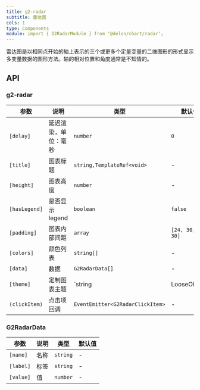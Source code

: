 ```yaml
---
title: g2-radar
subtitle: 雷达图
cols: 1
type: Components
module: import { G2RadarModule } from '@delon/chart/radar';
---
```


雷达图是以相同点开始的轴上表示的三个或更多个定量变量的二维图形的形式显示多变量数据的图形方法。轴的相对位置和角度通常是不知情的。

## API

### g2-radar

| 参数 | 说明 | 类型 | 默认值 |
|----|----|----|-----|
| `[delay]` | 延迟渲染，单位：毫秒 | `number` | `0` |
| `[title]` | 图表标题 | `string,TemplateRef<void>` | - |
| `[height]` | 图表高度 | `number` | - |
| `[hasLegend]` | 是否显示 legend | `boolean` | `false` |
| `[padding]` | 图表内部间距 | `array` | `[24, 30, 16, 30]` |
| `[colors]` | 颜色列表 | `string[]` | - |
| `[data]` | 数据 | `G2RadarData[]` | - |
| `[theme]` | 定制图表主题 | `string | LooseObject` | - |
| `(clickItem)` | 点击项回调 | `EventEmitter<G2RadarClickItem>` | - |

### G2RadarData

| 参数 | 说明 | 类型 | 默认值 |
|----|----|----|-----|
| `[name]` | 名称 | `string` | - |
| `[label]` | 标签 | `string` | - |
| `[value]` | 值 | `number` | - |


